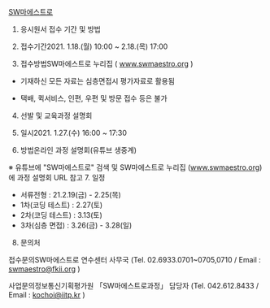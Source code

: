 [SW마에스트로](https://www.swmaestro.org/sw/main/contents.do?menuNo=200033)

1. 응시원서 접수 기간 및 방법

2. 접수기간2021. 1.18.(월) 10:00 ~ 2.18.(목) 17:00
3. 접수방법SW마에스트로 누리집 ( www.swmaestro.org )
 
 * 기재하신 모든 자료는 심층면접시 평가자료로 활용됨
 
 * 택배, 퀵서비스, 인편, 우편 및 방문 접수 등은 불가

4. 선발 및 교육과정 설명회

5. 일시2021. 1.27.(수) 16:00 ~ 17:30

6. 방법온라인 과정 설명회(유튜브 생중계)

※ 유튜브에 "SW마에스트로" 검색 및 SW마에스트로 누리집 (www.swmaestro.org) 에 과정 설명회 URL 참고
7. 일정
- 서류전형 : 21.2.19(금) - 2.25(목)
- 1차(코딩 테스트) : 2.27(토)
- 2차(코딩 테스트) : 3.13(토)
- 3차(심층 면접) : 3.26(금) - 3.28(일)


8. 문의처

접수문의SW마에스트로 연수센터 사무국 (Tel. 02.6933.0701~0705,0710 / Email : swmaestro@fkii.org )

사업문의정보통신기획평가원 「SW마에스트로과정」 담당자 (Tel. 042.612.8433 / Email : kochoi@iitp.kr )

